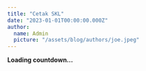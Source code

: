 ```yaml
---
title: "Cetak SKL"
date: "2023-01-01T00:00:00.000Z"
author:
  name: Admin
  picture: "/assets/blog/authors/joe.jpeg"
---
```


<div id="countdown" class="text-center" style="font-weight:bold">Loading countdown...</div>

<script>
  const targetTime = new Date("2025-05-05 16:00:00 GMT+0800");
  const countdownEl = document.getElementById('countdown');

  function updateCountdown() {
    const now = new Date();
    let diff = targetTime - now;

    if (diff <= 0) {
      countdownEl.innerHTML = `
        <h1>Pengumuman Kelulusan</h1>
        <p><a href="https://drive.google.com/file/d/1k_m7x_SDYkAtEf5QJ_AzszDNKOrF6DMu/view?usp=sharing">Download SK Kelulusan</a></p>
      `;
      clearInterval(timer);
      return;
    }

    const hours = Math.floor(diff / (3600000));
    diff -= hours * 3600000;
    const minutes = Math.floor(diff / (60000));
    diff -= minutes * 60000;
    const seconds = Math.floor(diff / 1000);

    countdownEl.innerHTML = `
    <p style="font-size:1em">PENGUMUMAN AKAN DIBUKA DALAM</p>
    <div class="text-success" style="font-size:3em">${hours}h ${minutes}m ${seconds}s</div>
`;
  }

  updateCountdown();
  const timer = setInterval(updateCountdown, 1000);
</script>
